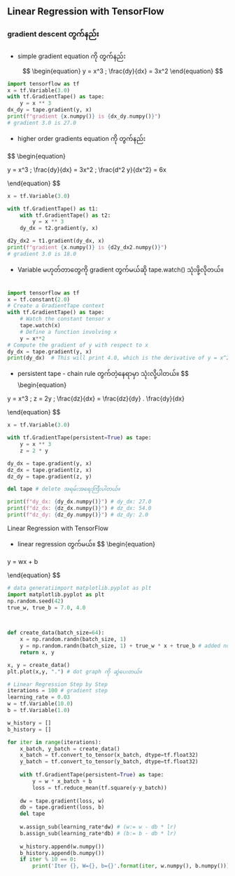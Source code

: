 Linear Regression with TensorFlow
---

###  gradient descent တွက်နည်း

- simple gradient equation ကို တွက်နည်း
$$
\begin{equation}
y = x^3 ; \frac{dy}{dx} = 3x^2
\end{equation}
$$

```python
import tensorflow as tf
x = tf.Variable(3.0)
with tf.GradientTape() as tape:
	y = x ** 3
dx_dy = tape.gradient(y, x)
print(f"gradient {x.numpy()} is {dx_dy.numpy()}")
# gradient 3.0 is 27.0
```


- higher order gradients equation ကို တွက်နည်း

$$
\begin{equation}

y = x^3 ; \frac{dy}{dx} = 3x^2 ; \frac{d^2 y}{dx^2} = 6x

\end{equation}
$$
```python
x = tf.Variable(3.0)

with tf.GradientTape() as t1:
	with tf.GradientTape() as t2:
		y = x ** 3
	dy_dx = t2.gradient(y, x)

d2y_dx2 = t1.gradient(dy_dx, x)
print(f"gradient {x.numpy()} is {d2y_dx2.numpy()}")
# gradient 3.0 is 18.0
```

- Variable မဟုတ်တာတွေကို gradient တွက်မယ်ဆို tape.watch() သုံးဖို့လိုတယ်။
```python
  
import tensorflow as tf
x = tf.constant(2.0)
# Create a GradientTape context
with tf.GradientTape() as tape:
    # Watch the constant tensor x
    tape.watch(x)
    # Define a function involving x
    y = x**2
# Compute the gradient of y with respect to x
dy_dx = tape.gradient(y, x)
print(dy_dx)  # This will print 4.0, which is the derivative of y = x^2 with respect to x.
```

- persistent tape - chain rule တွက်တဲ့နေရာမှာ သုံးလို့ပါတယ်။
$$
\begin{equation}

y = x^3 ; z = 2y ; \frac{dz}{dx} = \frac{dz}{dy} . \frac{dy}{dx}

\end{equation}
$$
```python
x = tf.Variable(3.0)

with tf.GradientTape(persistent=True) as tape:
	y = x ** 3
	z = 2 * y

dy_dx = tape.gradient(y, x)
dz_dx = tape.gradient(z, x)
dz_dy = tape.gradient(z, y)

del tape # delete အရမ်းအရေးကြီးပါတယ်။

print(f"dy_dx: {dy_dx.numpy()}") # dy_dx: 27.0
print(f"dz_dx: {dz_dx.numpy()}") # dz_dx: 54.0
print(f"dz_dy: {dz_dy.numpy()}") # dz_dy: 2.0
```

Linear Regression with TensorFlow

- linear regression တွက်မယ်။
$$
\begin{equation}

y = wx + b

\end{equation}
$$
```python
# data generatiimport matplotlib.pyplot as plt
import matplotlib.pyplot as plt
np.random.seed(42)
true_w, true_b = 7.0, 4.0

  

def create_data(batch_size=64):
	x = np.random.randn(batch_size, 1)
	y = np.random.randn(batch_size, 1) + true_w * x + true_b # added noise for challenging, random noise
	return x, y

x, y = create_data()
plt.plot(x,y, ".") # dot graph ကို ဆွဲပေးတယ်။

# Linear Regression Step by Step
iterations = 100 # gradient step
learning_rate = 0.03
w = tf.Variable(10.0)
b = tf.Variable(1.0)

w_history = []
b_history = []

for iter in range(iterations):
    x_batch, y_batch = create_data()
    x_batch = tf.convert_to_tensor(x_batch, dtype=tf.float32)
    y_batch = tf.convert_to_tensor(y_batch, dtype=tf.float32)
    
    with tf.GradientTape(persistent=True) as tape:
        y = w * x_batch + b
        loss = tf.reduce_mean(tf.square(y-y_batch))
        
    dw = tape.gradient(loss, w)
    db = tape.gradient(loss, b)
    del tape
    
    w.assign_sub(learning_rate*dw) # (w:= w - db * lr)
    b.assign_sub(learning_rate*db) # (b:= b - db * lr)
    
    w_history.append(w.numpy())
    b_history.append(b.numpy()) 
    if iter % 10 == 0:
        print('Iter {}, W={}, b={}'.format(iter, w.numpy(), b.numpy()))
```
